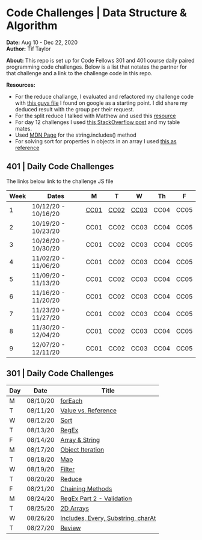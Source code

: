 # Code Challenges | Data Structure & Algorithm 
**Date:** Aug 10 - Dec 22, 2020  
**Author:** Tif Taylor

**About:**
This repo is set up for Code Fellows 301 and 401 course daily paired programming code challenges. Below is a list that notates the partner for that challenge and a link to the challenge code in this repo.

**Resources:**
- For the reduce challange, I evaluated and refactored my challenge code with [this guys file](https://gist.github.com/quangnd/572c6d410cb6512b7f252af0f2eb7cae) I found on google as a starting point. I did share my deduced result with the group per their request. 
- For the split reduce I talked with Matthew and used this [resource](https://dev.to/navi/comment/45bn) 
- For day 12 challenges I used [this StackOverflow post](https://stackoverflow.com/questions/39127989/creating-a-javascript-object-from-two-arrays) and my table mates.
- Used [MDN Page](https://developer.mozilla.org/en-US/docs/Web/JavaScript/Reference/Global_Objects/String/includes) for the string.includes() method
- For solving sort for properties in objects in an array I used [this as reference](https://flaviocopes.com/how-to-sort-array-of-objects-by-property-javascript/)

## 401 | Daily Code Challenges 
The links below link to the challenge JS file

Week | Dates | M | T | W | Th | F        
--|--|--|--|--|--|--       
1 | 10/12/20 - 10/16/20 | [CC01](/javascript/arrays/arrayReverse/array-reverse.js) | [CC02](/javascript/arrays/arrayShift/array-shift.js) | [CC03](/javascript/arrays/arrayReverse/array-binary-search.js) | CC04 | CC05     
2 | 10/19/20 - 10/23/20 | CC01 | CC02 | CC03 | CC04 | CC05     
3 | 10/26/20 - 10/30/20 | CC01 | CC02 | CC03 | CC04 | CC05  
4 | 11/02/20 - 11/06/20 | CC01 | CC02 | CC03 | CC04 | CC05   
5 | 11/09/20 - 11/13/20 | CC01 | CC02 | CC03 | CC04 | CC05   
6 | 11/16/20 - 11/20/20 | CC01 | CC02 | CC03 | CC04 | CC05     
7 | 11/23/20 - 11/27/20 | CC01 | CC02 | CC03 | CC04 | CC05  
8 | 11/30/20 - 12/04/20 | CC01 | CC02 | CC03 | CC04 | CC05  
9 | 12/07/20 - 12/11/20 | CC01 | CC02 | CC03 | CC04 | CC05        


## 301 | Daily Code Challenges

Day | Date | Title 
--|--|--
M | 08/10/20 | [forEach](/code-challenges/for-each/challenges-01.test.js)   
T | 08/11/20 | [Value vs. Reference](/code-challenges/for-each/challenges-02.test.js)   
W | 08/12/20 | [Sort](/code-challenges/for-each/challenges-03.test.js) 
T | 08/13/20 | [RegEx](/code-challenges/for-each/challenges-04.test.js) 
F | 08/14/20 | [Array & String](/code-challenges/for-each/challenges-05.test.js) 
M | 08/17/20 | [Object Iteration](/code-challenges/for-each/challenges-06.test.js)   
T | 08/18/20 | [Map](/code-challenges/for-each/challenges-07.test.js) 
W | 08/19/20 | [Filter](/code-challenges/for-each/challenges-08.test.js)
T | 08/20/20 | [Reduce](/code-challenges/for-each/challenges-09.test.js)       
F | 08/21/20 | [Chaining Methods](/code-challenges/for-each/challenges-10.test.js) 
M | 08/24/20 | [RegEx Part 2 - Validation](/code-challenges/for-each/challenges-11.test.js) 
T | 08/25/20 | [2D Arrays](/code-challenges/for-each/challenges-12.test.js)
W | 08/26/20 | [Includes, Every, Substring, charAt](/code-challenges/for-each/challenges-13.test.js) 
T | 08/27/20 | [Review](/code-challenges/for-each/challenges-14.test.js)   
